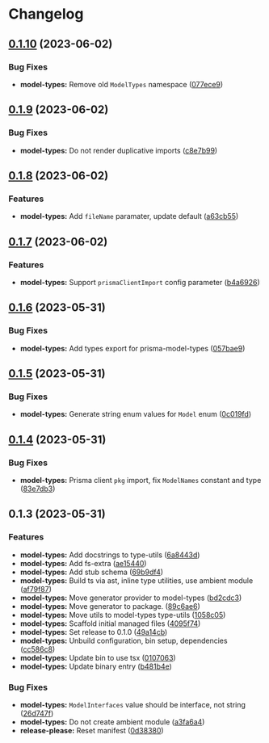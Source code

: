 # Changelog

## [0.1.10](https://github.com/BradenM/prisma-utils/compare/prisma-model-types-v0.1.9...prisma-model-types-v0.1.10) (2023-06-02)


### Bug Fixes

* **model-types:** Remove old `ModelTypes` namespace ([077ece9](https://github.com/BradenM/prisma-utils/commit/077ece9e724b2c42856e8b0ad3fb499daaa15981))

## [0.1.9](https://github.com/BradenM/prisma-utils/compare/prisma-model-types-v0.1.8...prisma-model-types-v0.1.9) (2023-06-02)


### Bug Fixes

* **model-types:** Do not render duplicative imports ([c8e7b99](https://github.com/BradenM/prisma-utils/commit/c8e7b990af788919b64bcc4253a137a064451bd7))

## [0.1.8](https://github.com/BradenM/prisma-utils/compare/prisma-model-types-v0.1.7...prisma-model-types-v0.1.8) (2023-06-02)


### Features

* **model-types:** Add `fileName` paramater, update default ([a63cb55](https://github.com/BradenM/prisma-utils/commit/a63cb5510d1ea31d2893bc64e31de39d0009e533))

## [0.1.7](https://github.com/BradenM/prisma-utils/compare/prisma-model-types-v0.1.6...prisma-model-types-v0.1.7) (2023-06-02)


### Features

* **model-types:** Support `prismaClientImport` config parameter ([b4a6926](https://github.com/BradenM/prisma-utils/commit/b4a6926f9e66a3d42153de097d7cee02d67bbfa0))

## [0.1.6](https://github.com/BradenM/prisma-utils/compare/prisma-model-types-v0.1.5...prisma-model-types-v0.1.6) (2023-05-31)


### Bug Fixes

* **model-types:** Add types export for prisma-model-types ([057bae9](https://github.com/BradenM/prisma-utils/commit/057bae9de4893048edd0e0583771d7e9a6a5e0e0))

## [0.1.5](https://github.com/BradenM/prisma-utils/compare/prisma-model-types-v0.1.4...prisma-model-types-v0.1.5) (2023-05-31)


### Bug Fixes

* **model-types:** Generate string enum values for `Model` enum ([0c019fd](https://github.com/BradenM/prisma-utils/commit/0c019fd2e7122b3033fd1defb7c05ef3923f3174))

## [0.1.4](https://github.com/BradenM/prisma-utils/compare/prisma-model-types-v0.1.3...prisma-model-types-v0.1.4) (2023-05-31)


### Bug Fixes

* **model-types:** Prisma client `pkg` import, fix `ModelNames` constant and type ([83e7db3](https://github.com/BradenM/prisma-utils/commit/83e7db30a56583f1f8bcd879701da95130119749))

## 0.1.3 (2023-05-31)


### Features

* **model-types:** Add docstrings to type-utils ([6a8443d](https://github.com/BradenM/prisma-utils/commit/6a8443dfec68bcc3665af69cd998d559b10b4e00))
* **model-types:** Add fs-extra ([ae15440](https://github.com/BradenM/prisma-utils/commit/ae15440fcd330d3645660aa7b54c4506b3d7720f))
* **model-types:** Add stub schema ([69b9df4](https://github.com/BradenM/prisma-utils/commit/69b9df47b432db83cbe9101cb6deeb004bf43eb5))
* **model-types:** Build ts via ast, inline type utilities, use ambient module ([af79f87](https://github.com/BradenM/prisma-utils/commit/af79f87b387f42582182e62a17f4be96f8223358))
* **model-types:** Move generator provider to model-types ([bd2cdc3](https://github.com/BradenM/prisma-utils/commit/bd2cdc346338a5da9d3a34c166157b51a58db75a))
* **model-types:** Move generator to package. ([89c6ae6](https://github.com/BradenM/prisma-utils/commit/89c6ae6e19f9ef92d2597bb87aa57e4863a7cb95))
* **model-types:** Move utils to model-types type-utils ([1058c05](https://github.com/BradenM/prisma-utils/commit/1058c058150f95836136c0c746f7263432cb93c6))
* **model-types:** Scaffold initial managed files ([4095f74](https://github.com/BradenM/prisma-utils/commit/4095f745cf927e2ddcf3caac66bb99f19cbec4a5))
* **model-types:** Set release to 0.1.0 ([49a14cb](https://github.com/BradenM/prisma-utils/commit/49a14cb44186a8c817cfc12ceb5ac598b0533df6))
* **model-types:** Unbuild configuration, bin setup, dependencies ([cc586c8](https://github.com/BradenM/prisma-utils/commit/cc586c864ab8e3ce7c9cf632ed57d49e0fc68c4d))
* **model-types:** Update bin to use tsx ([0107063](https://github.com/BradenM/prisma-utils/commit/0107063cb6878b5a25661a67d45dfece17cf66d4))
* **model-types:** Update binary entry ([b481b4e](https://github.com/BradenM/prisma-utils/commit/b481b4e833cbe379c711df654ae0a708388ac21a))


### Bug Fixes

* **model-types:** `ModelInterfaces` value should be interface, not string ([26d747f](https://github.com/BradenM/prisma-utils/commit/26d747fcc7411d2a6567053ba97afe4d818b1d5b))
* **model-types:** Do not create ambient module ([a3fa6a4](https://github.com/BradenM/prisma-utils/commit/a3fa6a4393451181045be2b771dd9ac71a766860))
* **release-please:** Reset manifest ([0d38380](https://github.com/BradenM/prisma-utils/commit/0d3838010f31d3ecfb54f49c855f1d1f44bd3409))
